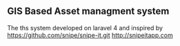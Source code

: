 
## GIS Based Asset managment system

The ths system developed on laravel 4 and inspired by https://github.com/snipe/snipe-it.git
http://snipeitapp.com